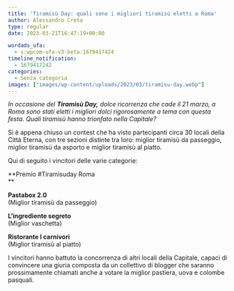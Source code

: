 ```yaml
---
title: 'Tiramisù Day: quali sono i migliori tiramisù eletti a Roma'
author: Alessandro Creta
type: regular
date: 2023-03-21T16:47:19+00:00

wordads_ufa:
  - s:wpcom-ufa-v3-beta:1679417424
timeline_notification:
  - 1679417242
categories:
  - Senza categoria
images: ["images/wp-content/uploads/2023/03/tiramisu-day.webp"]
---
```

_In occasione del **Tiramisù Day,** dolce ricorrenza che cade il 21 marzo, a Roma sono stati eletti i migliori dolci rigorosamente a tema con questa festa. Quali tiramisù hanno trionfato nella Capitale?_

Si è appena chiuso un contest che ha visto partecipanti circa 30 locali della Città Eterna, con tre sezioni distinte tra loro: miglior tiramisù da passeggio, miglior tiramisù da asporto e miglior tiramisù al piatto. 

Qui di seguito i vincitori delle varie categorie:

**Premio #Tiramisuday Roma  
** 

**Pastabox 2.0**  
(Miglior tiramisù da passeggio)

**L&#8217;ingrediente segreto**  
(Miglior vaschetta)

**Ristorante I carnivori**  
(Miglior tiramisù al piatto)

I vincitori hanno battuto la concorrenza di altri locali della Capitale, capaci di convincere una giuria composta da un collettivo di blogger che saranno prossimamente chiamati anche a votare la miglior pastiera, uova e colombe pasquali.